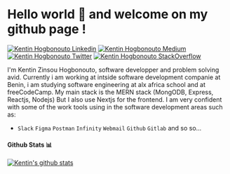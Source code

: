 # Hello world 👋 and welcome on my github page !

[![Kentin Hogbonouto Linkedin](https://img.shields.io/badge/LinkedIn-0077B5?style=for-the-badge&logo=linkedin&logoColor=white)](https://www.linkedin.com/in/zinsou-kentin-hogbonouto-238819198/)
[![Kentin Hogbonouto Medium](https://img.shields.io/badge/Medium-000000?style=for-the-badge&logo=medium&logoColor=white)](https://medium.com/@kentinhogbonouto1)
[![Kentin Hogbonouto Twitter](https://img.shields.io/badge/Twitter-1DA1F2?style=for-the-badge&logo=twitter&logoColor=white)](https://twitter.com/KentinZinsou)
[![Kentin Hogbonouto StackOverflow](https://img.shields.io/badge/StackOverflow-F48024?style=for-the-badge&logo=stackoverflow&logoColor=white)](https://stackoverflow.com/users/15492572/kentinhogbonouto)

I'm Kentin Zinsou Hogbonouto, software developper and problem solving avid. Currently i am working at intside software development companie at Benin, i am studying software engineering at alx africa school and at freeCodeCamp. My main stack is the MERN stack (MongODB, Express, Reactjs, Nodejs) But I also use Nextjs for the frontend. I am very confident with some of the work tools using in the software development areas such as: 
- `Slack` `Figma` `Postman` `Infinity` `Webmail` `Github` `Gitlab` and so so...

#### Github Stats 📊

[![Kentin's github stats](https://github-readme-stats.vercel.app/api?username=kentinHogbonouto)](https://github.com/anuraghazra/github-readme-stats)
